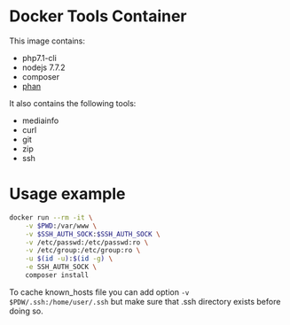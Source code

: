# Docker Tools Container

This image contains:
+ php7.1-cli
+ nodejs 7.7.2
+ composer
+ [phan](https://github.com/etsy/phan)

It also contains the following tools:
+ mediainfo
+ curl
+ git
+ zip
+ ssh

# Usage example

```bash
docker run --rm -it \
    -v $PWD:/var/www \
    -v $SSH_AUTH_SOCK:$SSH_AUTH_SOCK \
    -v /etc/passwd:/etc/passwd:ro \
    -v /etc/group:/etc/group:ro \
    -u $(id -u):$(id -g) \
    -e SSH_AUTH_SOCK \
    composer install
```

To cache known_hosts file you can add option `-v $PDW/.ssh:/home/user/.ssh` but make sure that .ssh directory 
exists before doing so.
